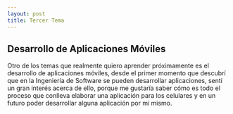 ```yaml
---
layout: post
title: Tercer Tema
---
```



 
## Desarrollo de Aplicaciones Móviles

Otro de los temas que realmente quiero aprender próximamente es el desarrollo de aplicaciones móviles, desde el primer momento que descubrí que en la Ingeniería de Software se pueden desarrollar aplicaciones, sentí un gran interés acerca de ello, porque me gustaría saber cómo es todo el proceso que conlleva elaborar una aplicación para los celulares y en un futuro poder desarrollar alguna aplicación por mí mismo.

